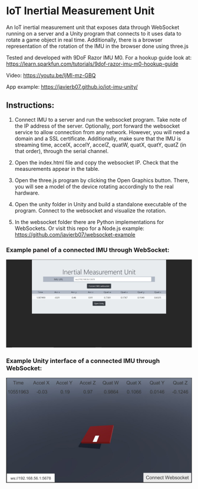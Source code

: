 # IoT Inertial Measurement Unit 

An IoT inertial measurement unit that exposes data through WebSocket running on a server and a Unity program that connects to it uses data to rotate a game object in real time. Additionally, there is a browser representation of the rotation of the IMU in the browser done using three.js

Tested and developed with 9DoF Razor IMU M0. For a hookup guide look at: https://learn.sparkfun.com/tutorials/9dof-razor-imu-m0-hookup-guide

Video: https://youtu.be/ljMI-mz-GBQ

App example:  https://javierb07.github.io/iot-imu-unity/

## Instructions:

1) Connect IMU to a server and run the websocket program. Take note of the IP address of the server. Optionally, port forward the websocket service to allow connection from any network. However, you will need a domain and a SSL certificate. Additionally, make sure that the IMU is streaming time, accelX, accelY, accelZ, quatW, quatX, quatY, quatZ (in that order), through the serial channel.

2) Open the index.html file and copy the websocket IP. Check that the measurements appear in the table.

3) Open the three.js program by clicking the Open Graphics button. There, you will see a model of the device rotating accordingly to the real hardware.

4) Open the unity folder in Unity and build a standalone executable of the program. Connect to the websocket and visualize the rotation.

5) In the websocket folder there are Python implementations for WebSockets. Or visit this repo for a Node.js example: https://github.com/javierb07/websocket-example

### Example panel of a connected IMU through WebSocket:

![dashboard](./images/panel_example.JPG)

### Example Unity interface of a connected IMU through WebSocket:

![dashboard](./images/unity_example.JPG)
